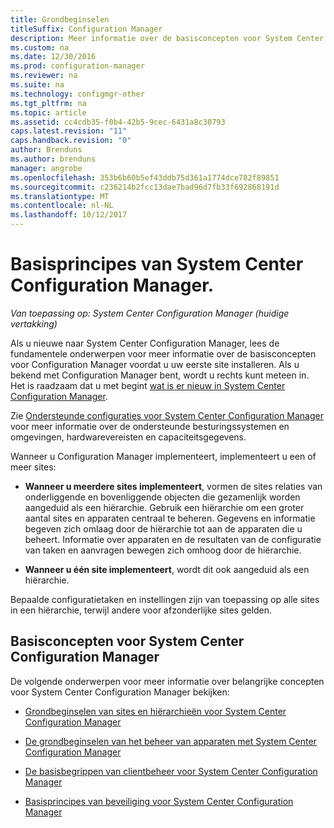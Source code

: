```yaml
---
title: Grondbeginselen
titleSuffix: Configuration Manager
description: Meer informatie over de basisconcepten voor System Center Configuration Manager.
ms.custom: na
ms.date: 12/30/2016
ms.prod: configuration-manager
ms.reviewer: na
ms.suite: na
ms.technology: configmgr-other
ms.tgt_pltfrm: na
ms.topic: article
ms.assetid: cc4cdb35-f0b4-42b5-9cec-6431a8c30793
caps.latest.revision: "11"
caps.handback.revision: "0"
author: Brenduns
ms.author: brenduns
manager: angrobe
ms.openlocfilehash: 353b6b60b5ef43ddb75d361a1774dce782f89851
ms.sourcegitcommit: c236214b2fcc13dae7bad96d7fb33f692868191d
ms.translationtype: MT
ms.contentlocale: nl-NL
ms.lasthandoff: 10/12/2017
---
```

# <a name="fundamentals-of-system-center-configuration-manager"></a>Basisprincipes van System Center Configuration Manager.

*Van toepassing op: System Center Configuration Manager (huidige vertakking)*

Als u nieuwe naar System Center Configuration Manager, lees de fundamentele onderwerpen voor meer informatie over de basisconcepten voor Configuration Manager voordat u uw eerste site installeren. Als u bekend met Configuration Manager bent, wordt u rechts kunt meteen in. Het is raadzaam dat u met begint [wat is er nieuw in System Center Configuration Manager](/sccm/core/plan-design/changes/what-has-changed-from-configuration-manager-2012).  

 Zie [Ondersteunde configuraties voor System Center Configuration Manager](../../core/plan-design/configs/supported-configurations.md) voor meer informatie over de ondersteunde besturingssystemen en omgevingen, hardwarevereisten en capaciteitsgegevens.  

 Wanneer u Configuration Manager implementeert, implementeert u een of meer sites:  

-   **Wanneer u meerdere sites implementeert**, vormen de sites relaties van onderliggende en bovenliggende objecten die gezamenlijk worden aangeduid als een hiërarchie. Gebruik een hiërarchie om een groter aantal sites en apparaten centraal te beheren.  Gegevens en informatie begeven zich omlaag door de hiërarchie tot aan de apparaten die u beheert. Informatie over apparaten en de resultaten van de configuratie van taken en aanvragen bewegen zich omhoog door de hiërarchie.  

-   **Wanneer u één site implementeert**, wordt dit ook aangeduid als een hiërarchie.  

 Bepaalde configuratietaken en instellingen zijn van toepassing op alle sites in een hiërarchie, terwijl andere voor afzonderlijke sites gelden.  

## <a name="fundamental-concepts-for-system-center-configuration-manager"></a>Basisconcepten voor System Center Configuration Manager
De volgende onderwerpen voor meer informatie over belangrijke concepten voor System Center Configuration Manager bekijken:  

-   [Grondbeginselen van sites en hiërarchieën voor System Center Configuration Manager](../../core/understand/fundamentals-of-sites-and-hierarchies.md)  

-   [De grondbeginselen van het beheer van apparaten met System Center Configuration Manager](../../core/understand/fundamentals-of-managing-devices.md)  

-   [De basisbegrippen van clientbeheer voor System Center Configuration Manager](../../core/understand/fundamentals-of-client-management-tasks.md)  

-   [Basisprincipes van beveiliging voor System Center Configuration Manager](../../core/understand/fundamentals-of-security.md)  
